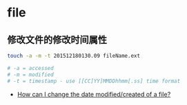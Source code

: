 # file

## 修改文件的修改时间属性

```sh
touch -a -m -t 201512180130.09 fileName.ext

# -a = accessed
# -m = modified
# -t = timestamp - use [[CC]YY]MMDDhhmm[.ss] time format
```

- [How can I change the date modified/created of a file?](https://askubuntu.com/questions/62492/how-can-i-change-the-date-modified-created-of-a-file)
